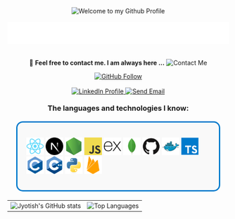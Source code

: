 <!-- "Hero" Header -->
<div align="center">
  <img src="https://github.com/BrunnerLivio/brunnerlivio/blob/master/images/welcome.png?raw=true" 
       style="max-width: 100%;" 
       alt="Welcome to my Github Profile" />
  <br />
  <br />
  <img height="50" 
       alt="My Name is Jyotish Kumar and I’m interested in web development and Artificial Intelligence development" 
       src="personal_note.svg" />
  <br />
  <br />
</div>

<p align="center">
  📝 <strong>Feel free to contact me. I am always here ...</strong> 
  <img src="https://media.giphy.com/media/WUlplcMpOCEmTGBtBW/giphy.gif" width="30" alt="Contact Me">
</p>

<p align="center">
  <a href="https://github.com/jyotishpro">
    <img src="https://img.shields.io/github/followers/jyotishpro?label=Follow%20Me&style=social" alt="GitHub Follow" />
  </a>
  <br /><br />
  <a href="https://www.linkedin.com/in/jyotish-kumar-b0505b212/">
    <img src="https://img.shields.io/badge/LinkedIn-Jyotish%20Kumar-blue?logo=Linkedin&logoColor=blue&labelColor=black" alt="LinkedIn Profile" />
  </a>
  <a href="mailto:jyotishkumarofficial123@hotmail.com">
    <img src="https://img.shields.io/badge/Hotmail-jyotishkumarofficial123@hotmail.com-blue?logo=Gmail&logoColor=blue&labelColor=black" alt="Send Email" />
  </a>
</p>

<h3 style="text-align: center; margin-top: 20px; margin-bottom: 20px;">The languages and technologies I know:</h3>
<div style="display: flex; justify-content: center; flex-wrap: wrap; gap: 20px; padding: 20px; border: 3px solid #007acc; border-radius: 15px; margin: 20px; background-color: #f9f9f9;">

  <code><img height="40" alt="React.js" src="https://raw.githubusercontent.com/devicons/devicon/master/icons/react/react-original.svg"></code>
  <code><img height="40" alt="Next.js" src="https://raw.githubusercontent.com/devicons/devicon/master/icons/nextjs/nextjs-original.svg"></code>
  <code><img height="40" alt="Node.js" src="https://raw.githubusercontent.com/devicons/devicon/master/icons/nodejs/nodejs-original.svg"></code>
  <code><img height="40" alt="JavaScript" src="https://raw.githubusercontent.com/github/explore/80688e429a7d4ef2fca1e82350fe8e3517d3494d/topics/javascript/javascript.png"></code>
  <code><img height="40" alt="Express.js" src="https://raw.githubusercontent.com/devicons/devicon/master/icons/express/express-original.svg"></code>
  <code><img height="40" alt="MongoDB" src="https://raw.githubusercontent.com/devicons/devicon/master/icons/mongodb/mongodb-original.svg"></code>
  <code><img height="40" alt="GitHub" src="https://raw.githubusercontent.com/devicons/devicon/master/icons/github/github-original.svg"></code>
  <code><img height="40" alt="Docker" src="https://raw.githubusercontent.com/devicons/devicon/master/icons/docker/docker-original.svg"></code>
  <code><img height="40" alt="TypeScript" src="https://raw.githubusercontent.com/devicons/devicon/master/icons/typescript/typescript-original.svg"></code>
  <code><img height="40" alt="C" src="https://raw.githubusercontent.com/devicons/devicon/master/icons/c/c-original.svg"></code>
  <code><img height="40" alt="C++" src="https://raw.githubusercontent.com/devicons/devicon/master/icons/cplusplus/cplusplus-original.svg"></code>
  <code><img height="40" alt="Python" src="https://raw.githubusercontent.com/devicons/devicon/master/icons/python/python-original.svg"></code>
  <code><img height="40" alt="Firebase" src="https://raw.githubusercontent.com/devicons/devicon/master/icons/firebase/firebase-plain.svg"></code>

</div>


<table align="center">
  <tr>
    <td>
      <img align="center" src="https://github-readme-stats12-sable.vercel.app/api?username=jyotishpro&show_icons=true&count_private=true&include_all_commits=true&theme=buefy&hide_border=true" alt="Jyotish's GitHub stats" />
    </td>
    <td>
      <img align="center" src="https://github-readme-stats12-sable.vercel.app/api/top-langs/?username=jyotishpro&layout=compact&theme=buefy&hide_border=true" alt="Top Languages" />
    </td>
  </tr>
</table>



